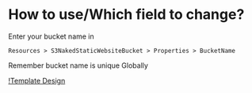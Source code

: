 # How to use/Which field to change?

Enter your bucket name in 

    Resources > S3NakedStaticWebsiteBucket > Properties > BucketName
  
Remember bucket name is unique Globally

[!Template Design](Template_Design.png)